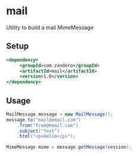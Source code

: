 # mail
Utility to build a mail MimeMessage 

## Setup
```xml
<dependency>      
     <groupId>com.zandero</groupId>      
     <artifactId>mail</artifactId>      
     <version>1.0</version>      
</dependency>
```

## Usage

```java
MailMessage message = new MailMessage();
message.to("mail@email.com")
    .from("from@email.com")
    .subject("Test")
    .html("<p>Hello</p>");

MimeMessage mime = message.getMessage(session);
```